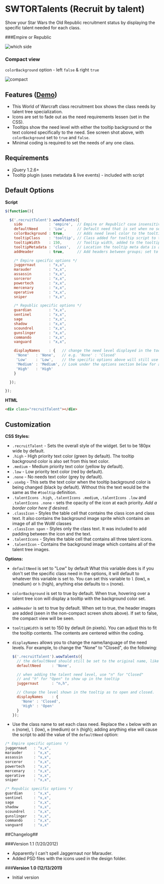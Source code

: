 # SWTORTalents (Recruit by talent)

Show your Star Wars the Old Republic recruitment status by displaying the specific talent needed for each class.

###Empire or Republic

![which side](http://Unrepentant.github.com/swtorTalents/demo/view1.jpg)

### Compact view 
`colorBackground` option - left `false` &amp; right `true`

![compact](http://Unrepentant.github.com/swtorTalents/demo/view2.jpg)

## Features ([Demo](http://Unrepentant.github.com/swtorTalents/)) ##

* This World of Warcraft class recruitment box shows the class needs by talent tree specialization.
* Icons are set to fade out as the need requirements lessen (set in the CSS).
* Tooltips show the need level with either the tooltip background or the text colored specifically to the need. See screen shot above, with `colorBackground` set to `true` and `false`.
* Minimal coding is required to set the needs of any one class.

## Requirements ##

* jQuery 1.2.6+
* Tooltip plugin (uses metadata & live events) - included with script

## Default Options ##
**Script**

```javascript
$(function(){

  $('.recruitTalent').wowTalents({
    side            : 'empire',  // Empire or Republic? case insensitive and only the first letter is required
    defaultNeed     : 'Low',     // Default need that is set when no setting is found
    colorBackground : true,      // Adds need level color to the tooltip background (true) or the text (false)
    tooltipClass    : 'tooltip', // Class added for tooltip script to target
    tooltipWidth    : 150,       // Tooltip width, added to the tooltip metadata
    tooltipMetadata : 'class',   // Location the tooltip meta data is added e.g. {width:150px;color:#ddd;background:#333;}
    addHeader       : true,      // Add headers between groups; set to false for compact view

    /* Empire specific options */
    juggernaut      : "x,x",
    marauder        : "x,x",
    assassin        : "x,x",
    sorceror        : "x,x",
    powertech       : "x,x",
    mercenary       : "x,x",
    operative       : "x,x",
    sniper          : "x,x",

    /* Republic specific options */
    guardian        : "x,x",
    sentinel        : "x,x",
    sage            : "x,x",
    shadow          : "x,x",
    scoundrel       : "x,x",
    gunslinger      : "x,x",
    commando        : "x,x",
    vanguard        : "x,x",

    displayNames    : {   // change the need level displayed in the tooltip (on the right side only)
     'None'   : 'None',   // e.g. 'None' : 'Closed'
     'Low'    : 'Low',    // the specific options above will still use "x", "n", "l", "m" and "h"
     'Medium' : 'Medium', // Look under the options section below for an expanded example
     'High'   : 'High'
    }

  });

});
```

**HTML**

```html
<div class="recruitTalent"></div>
```

## Customization ##

**CSS Styles:**

* `.recruitTalent` - Sets the overall style of the widget. Set to be 180px wide by default.
* `.high` - High priority text color (green by default). The tooltip background color is also set from this text color.
* `.medium` - Medium priority text color (yellow by default).
* `.low` - Low priority text color (red by default).
* `.none` - No needs text color (grey by default).
* `.usebg` - This sets the text color when the tooltip background color is being changed (black by default). Without this the text would be the same as the `#tooltip` definition.
* `.talentIcons .high`, `.talentIcons .medium`, `.talentIcons .low` and `.talentIcons .none` - sets the opacity of the icon at each priority. *Add a border color here if desired*.
* `.classIcon` - Styles the table cell that contains the class icon and class text. It also contains the background image sprite which contains an image of all the WoW classes
* `.classIcon span` - Styles only the class text. It was included to add padding between the icon and the text.
* `.talentIcons` - Styles the table cell that contains all three talent icons.
* `.talentIcon` - Contains the background image which contains all of the talent tree images.

**Options:**

* `defaultNeed` is set to "Low" by default
What this variable does is if you don't set the specific class need in the options, it will default to whatever this variable is set to.
You can set this variable to `l` (low), `m` (medium) or `h` (high), anything else defaults to `n` (none).

* `colorBackground` is set to true by default. When true, hovering over a talent tree icon will display a tooltip with the background color set.

* `addHeader` is set to true by default. When set to true, the header images are added (seen in the non-compact screen shots above). If set to false, the compact view will be seen.

* `tooltipWidth` is set to 150 by default (in pixels). You can adjust this to fit the tooltip contents. The contents are centered within the coding.

* `displayNames` allows you to change the name/language of the need levels. For example, to change the "None" to "Closed", do the following:

    ```javascript
    $('.recruitTalent').wowTalents({
      // the defaultNeed should still be set to the original name, like "None", NOT "Closed"
      defaultNeed     : 'None',

      // when adding the talent need level, use "n" for "Closed"
      // and "h" for "Open" to show up in the tooltip
      juggernaut      : "n,h",

      // Change the level shown in the tooltip as to open and closed.
      displayNames    : {
        'None' : 'Closed',
        'High' : 'Open'
      }
    });
    ```

* Use the class name to set each class need. Replace the `x` below with an `n` (none), `l` (low), `m` (medium) or `h` (high); adding anything else will cause the script to add the value of the `defaultNeed` option:

```javascript
/* Empire specific options */
juggernaut   : "x,x",
marauder     : "x,x",
assassin     : "x,x",
sorceror     : "x,x",
powertech    : "x,x",
mercenary    : "x,x",
operative    : "x,x",
sniper       : "x,x",

/* Republic specific options */
guardian     : "x,x",
sentinel     : "x,x",
sage         : "x,x",
shadow       : "x,x",
scoundrel    : "x,x",
gunslinger   : "x,x",
commando     : "x,x",
vanguard     : "x,x"
```

##Changelog##

###Version 1.1 (1/20/2012)

* Apparently I can't spell Jaggernaut nor Marauder.
* Added PSD files with the icons used in the design folder.

###**Version 1.0 (12/13/2011)**

* Initial version
